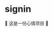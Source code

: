 # signin

🤣 这是一份心情项目 🤣

<!--
😁😂😃😄😆😅😉😊😋👍
👐🤣 
👐

😊😊

Co-authored-by: biaov <biaov@qq.com>
Co-authored-by: biaov2017 <biao2017@qq.com>

git checkout -b feature/mood04

-->
